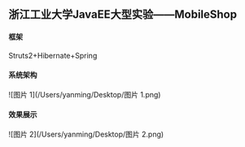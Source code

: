 ## 浙江工业大学JavaEE大型实验——MobileShop

#### 框架

Struts2+Hibernate+Spring

#### 系统架构  

![图片 1](/Users/yanming/Desktop/图片 1.png)

#### 效果展示  

![图片 2](/Users/yanming/Desktop/图片 2.png)